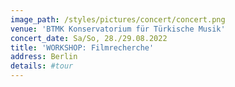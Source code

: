 ```yaml
---
image_path: /styles/pictures/concert/concert.png
venue: 'BTMK Konservatorium für Türkische Musik'
concert_date: Sa/So, 28./29.08.2022
title: 'WORKSHOP: Filmrecherche'
address: Berlin
details: #tour 
---
```

